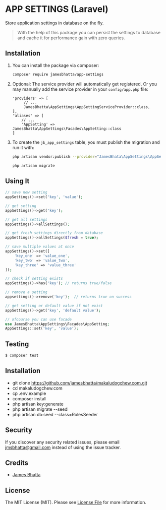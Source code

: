 # APP  SETTINGS (Laravel)
Store application settings in database on the fly.

> With the help of this package you can persist the settings to database and cache it for performance gain with zero queries.

  

## Installation

 1. You can install the package via composer:

	```bash
	composer require jamesbhatta/app-settings
	```
	

 2. Optional: The service provider will automatically get registered. Or you may manually add the service provider in your `config/app.php` file:
	```
	'providers' => [ 
		 // ...
		 JamesBhatta\AppSettings\AppSettingServiceProvider::class,
	],
	"aliases" => [
		// ...
		'AppSetting' => JamesBhatta\AppSettings\Facades\AppSetting::class
	]
	```
	

 3. To create the `jb_app_settings` table, you must publish the migration and run it with:
	 ```bash
	 php artisan vendor:publish --provider="JamesBhata\AppSettings\AppSettingServiceProvider" --tag="migrations"
	 
	 php artisan migrate
	
	 ```


## Using It
```php
// save new setting
appSettings()->set('key', 'value');

// get setting
appSettings()->get('key');

// get all settings
appSettings()->allSettings();

// get fresh settings directly from database
appSettings()->allSettings($fresh = true);

// save multiple values at once
appSettings()->set([
	'key_one' => 'value_one',
	'key_two' => 'value_two',
	'key_three' => 'value_three'
]);

// check if setting exists
appSettings()->has('key'); // returns true/false

// remove a setting
appsettings()->remove('key');  // returns true on success

// get setting or default value if not exist
appSettings()->get('key', 'default value');

// ofcourse you can use facade
use JamesBhatta\AppSettings\Facades\AppSetting;
AppSettings::set('key', 'value');

```

## Testing
```bash
$ composer test
```

## Installation

 - git clone https://github.com/jamesbhatta/makaludogchew.com.git
 - cd makaludogchew.com
 - cp .env.example
 - composer install
 - php artisan key:generate
 - php artisan migrate --seed
 - php artisan db:seed --class=RolesSeeder
 

## Security

If you discover any security related issues, please email [jmsbhatta@gmail.com](mailto:jmsbhatta@gmail.com) instead of using the issue tracker.

## Credits

- [James Bhatta](https://github.com/jamesbhatta)

## License

The MIT License (MIT). Please see [License File](LICENSE.md) for more information.


